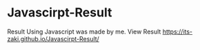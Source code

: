 # Javascirpt-Result
Result Using Javascript was made by me.
View Result
https://its-zaki.github.io/Javascirpt-Result/
